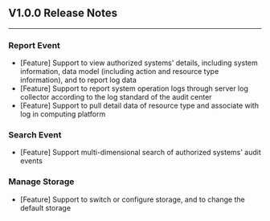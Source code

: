 ## V1.0.0 Release Notes

---

### Report Event

- [Feature] Support to view authorized systems' details, including system information, data model (including action and resource type information), and to report log data
- [Feature] Support to report system operation logs through server log collector according to the log standard of the audit center
- [Feature] Support to pull detail data of resource type and associate with log in computing platform

### Search Event

- [Feature] Support multi-dimensional search of authorized systems' audit events

### Manage Storage

- [Feature] Support to switch or configure storage, and to change the default storage
